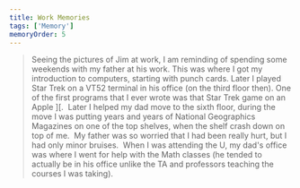 ```yaml
---
title: Work Memories
tags: ['Memory']
memoryOrder: 5
---
```


>Seeing the pictures of Jim at work, I am reminding of spending some weekends with my father at his work. 
This was where I got my introduction to computers, starting with punch cards. 
Later I played Star Trek on a VT52 terminal in his office (on the third floor then). 
One of the first programs that I ever wrote was that Star Trek game on an Apple ][. 
Later I helped my dad move to the sixth floor, during the move I was putting years and years of National Geographics Magazines on one of the top shelves, when the shelf crash down on top of me. 
My father was so worried that I had been really hurt, but I had only minor bruises. 
When I was attending the U, my dad's office was where I went for help with the Math classes (he tended to actually be in his office unlike the TA and professors teaching the courses I was taking).
